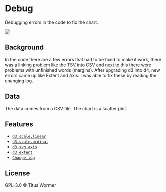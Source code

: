 # Debug
Debugging errors in the code to fix the chart.

[![][cover]][url]

## Background
In the code there are a few errors that had to be fixed to make it work, there was a linking problem like the TSV into CSV and next to this there were problems with unfinished words (margins). After upgrading d3 into d4, new errors came up like Extent and Axis. I was able to fix these by reading the changing log. 

## Data
The data comes from a CSV file. The chart is a scatter plot.

## Features
- [`d3.scale.linear`](https://github.com/d3/d3-3.x-api-reference/blob/master/Quantitative-Scales.md#_linear)
- [`d3.scale.ordinal`](https://github.com/d3/d3-3.x-api-reference/blob/master/Ordinal-Scales.md#ordinal)
- [`d3.svg.axis`](https://github.com/d3/d3-3.x-api-reference/blob/master/SVG-Axes.md#axis)
- [`d3.extent`](https://github.com/d3/d3-3.x-api-reference/blob/master/Arrays.md#d3_extent)
- [`Change log`](https://github.com/d3/d3/blob/master/CHANGES.md)

## License
GPL-3.0 © Titus Wormer

[cover]: preview.png

[url]: https://github.com/wesleyc94/course-17-18/tree/debug/site/class-2-debug/wesleyc94
